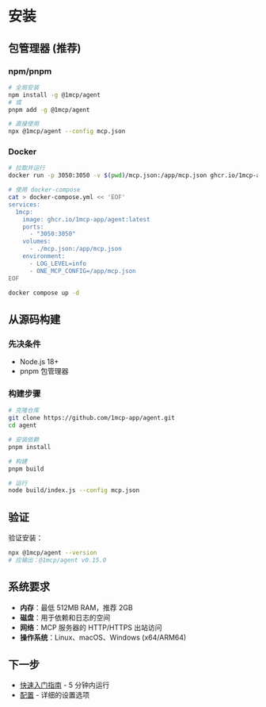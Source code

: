 # 安装

## 包管理器 (推荐)

### npm/pnpm

```bash
# 全局安装
npm install -g @1mcp/agent
# 或
pnpm add -g @1mcp/agent

# 直接使用
npx @1mcp/agent --config mcp.json
```

### Docker

```bash
# 拉取并运行
docker run -p 3050:3050 -v $(pwd)/mcp.json:/app/mcp.json ghcr.io/1mcp-app/agent:latest

# 使用 docker-compose
cat > docker-compose.yml << 'EOF'
services:
  1mcp:
    image: ghcr.io/1mcp-app/agent:latest
    ports:
      - "3050:3050"
    volumes:
      - ./mcp.json:/app/mcp.json
    environment:
      - LOG_LEVEL=info
      - ONE_MCP_CONFIG=/app/mcp.json
EOF

docker compose up -d
```

## 从源码构建

### 先决条件

- Node.js 18+
- pnpm 包管理器

### 构建步骤

```bash
# 克隆仓库
git clone https://github.com/1mcp-app/agent.git
cd agent

# 安装依赖
pnpm install

# 构建
pnpm build

# 运行
node build/index.js --config mcp.json
```

## 验证

验证安装：

```bash
npx @1mcp/agent --version
# 应输出：@1mcp/agent v0.15.0
```

## 系统要求

- **内存**：最低 512MB RAM，推荐 2GB
- **磁盘**：用于依赖和日志的空间
- **网络**：MCP 服务器的 HTTP/HTTPS 出站访问
- **操作系统**：Linux、macOS、Windows (x64/ARM64)

## 下一步

- [快速入门指南](/zh/guide/quick-start) - 5 分钟内运行
- [配置](/zh/guide/configuration) - 详细的设置选项
